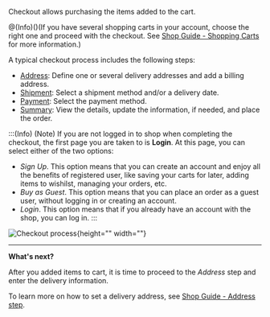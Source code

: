 Checkout allows purchasing the items added to the cart.

@(Info)()(If you have several shopping carts in your account, choose the right one and proceed with the checkout. See [Shop Guide - Shopping Carts](https://documentation.spryker.com/docs/en/shop-guide-shopping-carts) for more information.)

A typical checkout process includes the following steps:

* [Address](https://documentation.spryker.com/docs/en/address-step-shop-guide-201911): Define one or several delivery addresses and add a billing address.
* [Shipment](https://documentation.spryker.com/docs/en/shipment-step-shop-guide-201911): Select a shipment method and/or a delivery date.
* [Payment](https://documentation.spryker.com/docs/en/payment-step-shop-guide-201911): Select the payment method.
* [Summary](https://documentation.spryker.com/docs/en/summary-step-shop-guide-201911): View the details, update the information, if needed, and place the order.

:::(Info) (Note)
If you are not logged in to shop when completing the checkout, the first page you are taken to is **Login**. At this page, you can select either of the two options:

* *Sign Up*. This option means that you can create an account and enjoy all the benefits of registered user, like saving your carts for later, adding items to wishilst, managing your orders, etc. 
* *Buy as Guest*. This option means that you can place an order as a guest user, without logging in or creating an account.
* *Login*. This option means that if you already have an account with the shop, you can log in.
:::

![Checkout process](https://spryker.s3.eu-central-1.amazonaws.com/docs/User+Guides/Shop+User+Guides/Checkout/split-delivery-checkout.gif){height="" width=""}


***
**What's next?**

After you added items to cart, it is time to proceed to the *Address* step and enter the delivery information.

To learn more on how to set a delivery address, see [Shop Guide - Address step](https://documentation.spryker.com/docs/en/address-step-shop-guide-201911).